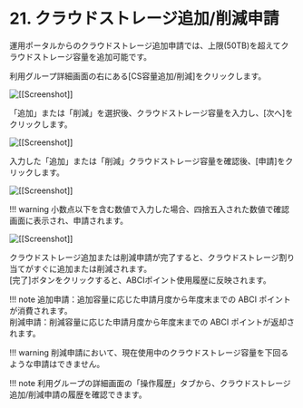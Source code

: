 # 21. クラウドストレージ追加/削減申請

運用ポータルからのクラウドストレージ追加申請では、上限(50TB)を超えてクラウドストレージ容量を追加可能です。

利用グループ詳細画面の右にある[CS容量追加/削減]をクリックします。

![[[Screenshot]]](img/21_A.png)

「追加」または「削減」を選択後、クラウドストレージ容量を入力し、[次へ]をクリックします。

![[[Screenshot]]](img/21_B.png)

入力した「追加」または「削減」クラウドストレージ容量を確認後、[申請]をクリックします。

![[[Screenshot]]](img/21_C.png)

!!! warning
    小数点以下を含む数値で入力した場合、四捨五入された数値で確認画面に表示され、申請されます。

![[[Screenshot]]](img/21_D.png)

クラウドストレージ追加または削減申請が完了すると、クラウドストレージ割り当てがすぐに追加または削減されます。  
[完了]ボタンをクリックすると、ABCIポイント使用履歴に反映されます。

!!! note
    追加申請：追加容量に応じた申請月度から年度末までの ABCI ポイントが消費されます。  
    削減申請：削減容量に応じた申請月度から年度末までの ABCI ポイントが返却されます。  

!!! warning
    削減申請において、現在使用中のクラウドストレージ容量を下回るような申請はできません。

!!! note
    利用グループの詳細画面の「操作履歴」タブから、クラウドストレージ追加/削減申請の履歴を確認できます。